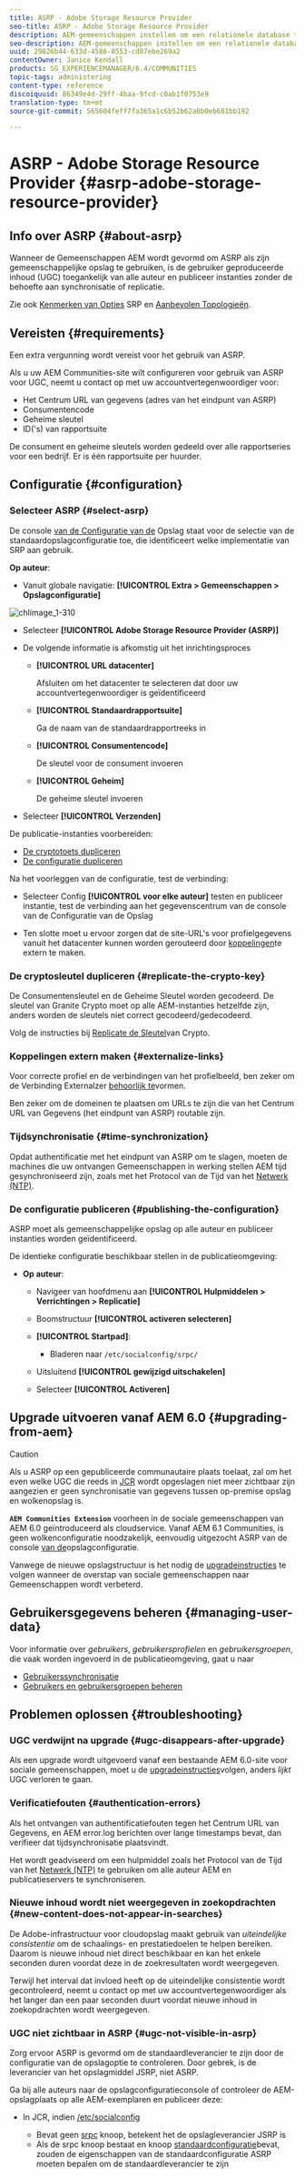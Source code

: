 ```yaml
---
title: ASRP - Adobe Storage Resource Provider
seo-title: ASRP - Adobe Storage Resource Provider
description: AEM-gemeenschappen instellen om een relationele database te gebruiken als de algemene opslag
seo-description: AEM-gemeenschappen instellen om een relationele database te gebruiken als de algemene opslag
uuid: 29826b44-633d-4586-8553-cd87ebe269a2
contentOwner: Janice Kendall
products: SG_EXPERIENCEMANAGER/6.4/COMMUNITIES
topic-tags: administering
content-type: reference
discoiquuid: 86349e4d-29ff-4baa-9fcd-c0ab1f0753e9
translation-type: tm+mt
source-git-commit: 565604feff7fa365a1c6b52b62a0b0eb681bb192

---
```



# ASRP - Adobe Storage Resource Provider {#asrp-adobe-storage-resource-provider}

## Info over ASRP {#about-asrp}

Wanneer de Gemeenschappen AEM wordt gevormd om ASRP als zijn gemeenschappelijke opslag te gebruiken, is de gebruiker geproduceerde inhoud (UGC) toegankelijk van alle auteur en publiceer instanties zonder de behoefte aan synchronisatie of replicatie.

Zie ook [Kenmerken van Opties](working-with-srp.md#characteristics-of-srp-options) SRP en [Aanbevolen Topologieën](topologies.md).

## Vereisten {#requirements}

Een extra vergunning wordt vereist voor het gebruik van ASRP.

Als u uw AEM Communities-site wilt configureren voor gebruik van ASRP voor UGC, neemt u contact op met uw accountvertegenwoordiger voor:

* Het Centrum URL van gegevens (adres van het eindpunt van ASRP)
* Consumentencode
* Geheime sleutel
* ID(&#39;s) van rapportsuite

De consument en geheime sleutels worden gedeeld over alle rapportseries voor een bedrijf. Er is één rapportsuite per huurder.

## Configuratie {#configuration}

### Selecteer ASRP {#select-asrp}

De console [van de Configuratie van de](srp-config.md) Opslag staat voor de selectie van de standaardopslagconfiguratie toe, die identificeert welke implementatie van SRP aan gebruik.

**Op auteur**:

* Vanuit globale navigatie: **[!UICONTROL Extra > Gemeenschappen > Opslagconfiguratie]**

![chlimage_1-310](assets/chlimage_1-310.png)

* Selecteer **[!UICONTROL Adobe Storage Resource Provider (ASRP)]**
* De volgende informatie is afkomstig uit het inrichtingsproces

   * **[!UICONTROL URL datacenter]**

      Afsluiten om het datacenter te selecteren dat door uw accountvertegenwoordiger is geïdentificeerd

   * **[!UICONTROL Standaardrapportsuite]**

      Ga de naam van de standaardrapportreeks in

   * **[!UICONTROL Consumentencode]**

      De sleutel voor de consument invoeren

   * **[!UICONTROL Geheim]**

      De geheime sleutel invoeren

* Selecteer **[!UICONTROL Verzenden]**

De publicatie-instanties voorbereiden:

* [De cryptotoets dupliceren](#replicate-the-crypto-key)
* [De configuratie dupliceren](#publishing-the-configuration)

Na het voorleggen van de configuratie, test de verbinding:

* Selecteer Config **[!UICONTROL voor elke auteur]** testen en publiceer instantie, test de verbinding aan het gegevenscentrum van de console van de Configuratie van de Opslag

* Ten slotte moet u ervoor zorgen dat de site-URL&#39;s voor profielgegevens vanuit het datacenter kunnen worden gerouteerd door [koppelingen](#externalize-links)te extern te maken.

### De cryptosleutel dupliceren {#replicate-the-crypto-key}

De Consumentensleutel en de Geheime Sleutel worden gecodeerd. De sleutel van Granite Crypto moet op alle AEM-instanties hetzelfde zijn, anders worden de sleutels niet correct gecodeerd/gedecodeerd.

Volg de instructies bij [Replicate de Sleutel](deploy-communities.md#replicate-the-crypto-key)van Crypto.

### Koppelingen extern maken {#externalize-links}

Voor correcte profiel en de verbindingen van het profielbeeld, ben zeker om de Verbinding Externalzer [behoorlijk te](../../help/sites-developing/externalizer.md)vormen.

Ben zeker om de domeinen te plaatsen om URLs te zijn die van het Centrum URL van Gegevens (het eindpunt van ASRP) routable zijn.

### Tijdsynchronisatie {#time-synchronization}

Opdat authentificatie met het eindpunt van ASRP om te slagen, moeten de machines die uw ontvangen Gemeenschappen in werking stellen AEM tijd gesynchroniseerd zijn, zoals met het Protocol van de Tijd van het [Netwerk (NTP)](https://www.ntp.org/).

### De configuratie publiceren {#publishing-the-configuration}

ASRP moet als gemeenschappelijke opslag op alle auteur en publiceer instanties worden geïdentificeerd.

De identieke configuratie beschikbaar stellen in de publicatieomgeving:

* **Op auteur**:

   * Navigeer van hoofdmenu aan **[!UICONTROL Hulpmiddelen > Verrichtingen > Replicatie]**
   * Boomstructuur **[!UICONTROL activeren selecteren]**
   * **[!UICONTROL Startpad]**:

      * Bladeren naar `/etc/socialconfig/srpc/`
   * Uitsluitend **[!UICONTROL gewijzigd uitschakelen]**
   * Selecteer **[!UICONTROL Activeren]**


## Upgrade uitvoeren vanaf AEM 6.0 {#upgrading-from-aem}

>[!CAUTION]
>
>Als u ASRP op een gepubliceerde communautaire plaats toelaat, zal om het even welke UGC die reeds in [JCR](jsrp.md) wordt opgeslagen niet meer zichtbaar zijn aangezien er geen synchronisatie van gegevens tussen op-premise opslag en wolkenopslag is.

**`AEM Communities Extension`** voorheen in de sociale gemeenschappen van AEM 6.0 geïntroduceerd als cloudservice. Vanaf AEM 6.1 Communities, is geen wolkenconfiguratie noodzakelijk, eenvoudig uitgezocht ASRP van de console [van de](srp-config.md)opslagconfiguratie.

Vanwege de nieuwe opslagstructuur is het nodig de [upgradeinstructies](upgrade.md#adobe-cloud-storage) te volgen wanneer de overstap van sociale gemeenschappen naar Gemeenschappen wordt verbeterd.

## Gebruikersgegevens beheren {#managing-user-data}

Voor informatie over *gebruikers*, *gebruikersprofielen* en *gebruikersgroepen*, die vaak worden ingevoerd in de publicatieomgeving, gaat u naar

* [Gebruikerssynchronisatie](sync.md)
* [Gebruikers en gebruikersgroepen beheren](users.md)

## Problemen oplossen {#troubleshooting}

### UGC verdwijnt na upgrade {#ugc-disappears-after-upgrade}

Als een upgrade wordt uitgevoerd vanaf een bestaande AEM 6.0-site voor sociale gemeenschappen, moet u de [upgradeinstructies](upgrade.md#adobe-cloud-storage)volgen, anders *lijkt* UGC verloren te gaan.

### Verificatiefouten {#authentication-errors}

Als het ontvangen van authentificatiefouten tegen het Centrum URL van Gegevens, en AEM error.log berichten over lange timestamps bevat, dan verifieer dat tijdsynchronisatie plaatsvindt.

Het wordt geadviseerd om een hulpmiddel zoals het Protocol van de Tijd van het [Netwerk (NTP)](https://www.ntp.org/) te gebruiken om alle auteur AEM en publicatieservers te synchroniseren.

### Nieuwe inhoud wordt niet weergegeven in zoekopdrachten {#new-content-does-not-appear-in-searches}

De Adobe-infrastructuur voor cloudopslag maakt gebruik van *uiteindelijke consistentie* om de schaalings- en prestatiedoelen te helpen bereiken. Daarom is nieuwe inhoud niet direct beschikbaar en kan het enkele seconden duren voordat deze in de zoekresultaten wordt weergegeven.

Terwijl het interval dat invloed heeft op de uiteindelijke consistentie wordt gecontroleerd, neemt u contact op met uw accountvertegenwoordiger als het langer dan een paar seconden duurt voordat nieuwe inhoud in zoekopdrachten wordt weergegeven.

### UGC niet zichtbaar in ASRP {#ugc-not-visible-in-asrp}

Zorg ervoor ASRP is gevormd om de standaardleverancier te zijn door de configuratie van de opslagoptie te controleren. Door gebrek, is de leverancier van het opslagmiddel JSRP, niet ASRP.

Ga bij alle auteurs naar de opslagconfiguratieconsole of controleer de AEM-opslagplaats op alle AEM-exemplaren en publiceer deze:

* In JCR, indien [/etc/socialconfig](http://localhost:4502/crx/de/index.jsp#/etc/socialconfig/)

   * Bevat geen [srpc](http://localhost:4502/crx/de/index.jsp#/etc/socialconfig/srpc) knoop, betekent het de opslagleverancier JSRP is
   * Als de srpc knoop bestaat en knoop [standaardconfiguratie](http://localhost:4502/crx/de/index.jsp#/etc/socialconfig/srpc/defaultconfiguration)bevat, zouden de eigenschappen van de standaardconfiguratie ASRP moeten bepalen om de standaardleverancier te zijn


